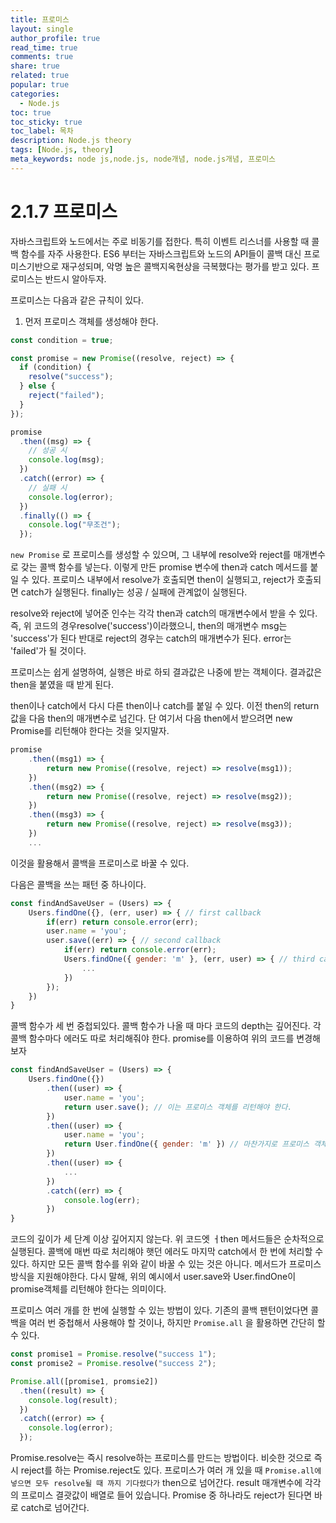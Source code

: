 ```yaml
---
title: 프로미스
layout: single
author_profile: true
read_time: true
comments: true
share: true
related: true
popular: true
categories:
  - Node.js
toc: true
toc_sticky: true
toc_label: 목차
description: Node.js theory
tags: [Node.js, theory]
meta_keywords: node js,node.js, node개념, node.js개념, 프로미스
---
```


# 2.1.7 프로미스

자바스크립트와 노드에서는 주로 비동기를 접한다. 특히 이벤트 리스너를 사용할 때 콜백 함수를 자주 사용한다. ES6 부터는 자바스크립트와 노드의 API들이 콜백 대신 프로미스기반으로 재구성되며, 악명 높은 콜백지옥현상을 극복했다는 평가를 받고 있다. 프로미스는 반드시 알아두자.

프로미스는 다음과 같은 규칙이 있다.

1. 먼저 프로미스 객체를 생성해야 한다.

```jsx
const condition = true;

const promise = new Promise((resolve, reject) => {
  if (condition) {
    resolve("success");
  } else {
    reject("failed");
  }
});

promise
  .then((msg) => {
    // 성공 시
    console.log(msg);
  })
  .catch((error) => {
    // 실패 시
    console.log(error);
  })
  .finally(() => {
    console.log("무조건");
  });
```

`new Promise` 로 프로미스를 생성할 수 있으며, 그 내부에 resolve와 reject를 매개변수로 갖는 콜백 함수를 넣는다. 이렇게 만든 promise 변수에 then과 catch 메서드를 붙일 수 있다. 프로미스 내부에서 resolve가 호출되면 then이 실행되고, reject가 호출되면 catch가 실행된다. finally는 성공 / 실패에 관계없이 실행된다.

resolve와 reject에 넣어준 인수는 각각 then과 catch의 매개변수에서 받을 수 있다. 즉, 위 코드의 경우resolve('success')이라했으니, then의 매개변수 msg는 'success'가 된다 반대로 reject의 경우는 catch의 매개변수가 된다. error는 'failed'가 될 것이다.

프로미스는 쉽게 설명하여, 실행은 바로 하되 결과값은 나중에 받는 객체이다. 결과값은 then을 붙였을 때 받게 된다.

then이나 catch에서 다시 다른 then이나 catch를 붙일 수 있다. 이전 then의 return 값을 다음 then의 매개변수로 넘긴다. 단 여기서 다음 then에서 받으려면 new Promise를 리턴해야 한다는 것을 잊지말자.

```jsx
promise
	.then((msg1) => {
		return new Promise((resolve, reject) => resolve(msg1));
	})
	.then((msg2) => {
		return new Promise((resolve, reject) => resolve(msg2));
	})
	.then((msg3) => {
		return new Promise((resolve, reject) => resolve(msg3));
	})
	...
```

이것을 활용해서 콜백을 프로미스로 바꿀 수 있다.

다음은 콜백을 쓰는 패턴 중 하나이다.

```jsx
const findAndSaveUser = (Users) => {
	Users.findOne({}, (err, user) => { // first callback
		if(err) return console.error(err);
		user.name = 'you';
		user.save((err) => { // second callback
			if(err) return console.error(err);
			Users.findOne({ gender: 'm' }, (err, user) => { // third callback
				...
			})
		});
	})
}
```

콜백 함수가 세 번 중첩되있다. 콜백 함수가 나올 때 마다 코드의 depth는 깊어진다. 각 콜백 함수마다 에러도 따로 처리해줘야 한다. promise를 이용하여 위의 코드를 변경해보자

```jsx
const findAndSaveUser = (Users) => {
	Users.findOne({})
		.then((user) => {
			user.name = 'you';
			return user.save(); // 이는 프로미스 객체를 리턴해야 한다.
		})
		.then((user) => {
			user.name = 'you';
			return User.findOne({ gender: 'm' }) // 마찬가지로 프로미스 객체를 리턴하는 함수여야 한다.
		})
		.then((user) => {
			...
		})
		.catch((err) => {
			console.log(err);
		})
}
```

코드의 깊이가 세 단계 이상 깊어지지 않는다. 위 코드엣 ㅓthen 메서드들은 순차적으로 실행된다. 콜백에 매번 따로 처리해야 햇던 에러도 마지막 catch에서 한 번에 처리할 수 있다. 하지만 모든 콜백 함수를 위와 같이 바꿀 수 있는 것은 아니다. 메서드가 프로미스 방식을 지원해야한다. 다시 말해, 위의 예시에서 user.save와 User.findOne이 promise객체를 리턴해야 한다는 의미이다.

프로미스 여러 개를 한 번에 실행할 수 있는 방법이 있다. 기존의 콜백 팬턴이었다면 콜백을 여러 번 중첩해서 사용해야 할 것이나, 하지만 `Promise.all` 을 활용하면 간단히 할 수 있다.

```jsx
const promise1 = Promise.resolve("success 1");
const promise2 = Promise.resolve("success 2");

Promise.all([promise1, promsie2])
  .then((result) => {
    console.log(result);
  })
  .catch((error) => {
    console.log(error);
  });
```

Promise.resolve는 즉시 resolve하는 프로미스를 만드는 방법이다. 비슷한 것으로 즉시 reject를 하는 Promise.reject도 있다. 프로미스가 여러 개 있을 때 `Promise.all에 넣으면 모두 resolve될 때 까지 기다렸다가` then으로 넘어간다. result 매개변수에 각각의 프로미스 결괏값이 배열로 들어 있습니다. Promise 중 하나라도 reject가 된다면 바로 catch로 넘어간다.
